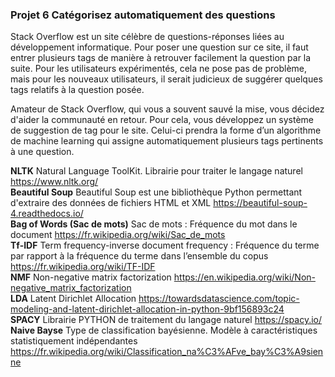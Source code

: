 ### Projet 6 Catégorisez automatiquement des questions

Stack Overflow est un site célèbre de questions-réponses liées au développement informatique. Pour poser une question sur ce site, il faut entrer plusieurs tags de manière à retrouver facilement la question par la suite. Pour les utilisateurs expérimentés, cela ne pose pas de problème, mais pour les nouveaux utilisateurs, il serait judicieux de suggérer quelques tags relatifs à la question posée.

Amateur de Stack Overflow, qui vous a souvent sauvé la mise, vous décidez d'aider la communauté en retour. Pour cela, vous développez un système de suggestion de tag pour le site. Celui-ci prendra la forme d’un algorithme de machine learning qui assigne automatiquement plusieurs tags pertinents à une question.

<B>NLTK</B>	Natural Language ToolKit. Librairie pour traiter le langage naturel	https://www.nltk.org/ <br>
<B>Beautiful Soup</B>	Beautiful Soup est une bibliothèque Python permettant d'extraire des données de fichiers HTML et XML	https://beautiful-soup-4.readthedocs.io/ <br>
<B>Bag of Words (Sac de mots)</B>	Sac de mots : Fréquence du mot dans le document	https://fr.wikipedia.org/wiki/Sac_de_mots <br>
<B>Tf-IDF</B>	Term frequency-inverse document frequency : Fréquence du terme par rapport à la fréquence du terme dans l’ensemble du copus	https://fr.wikipedia.org/wiki/TF-IDF <br>
<B>NMF</B> Non-negative matrix factorization	https://en.wikipedia.org/wiki/Non-negative_matrix_factorization <br>
<B>LDA</B>	Latent Dirichlet Allocation	https://towardsdatascience.com/topic-modeling-and-latent-dirichlet-allocation-in-python-9bf156893c24 <br>
<B>SPACY</B>	Librairie PYTHON de traitement du langage naturel	https://spacy.io/ <br>
<B>Naive Bayse</B> Type de classification bayésienne. Modèle à caractéristiques statistiquement indépendantes 	https://fr.wikipedia.org/wiki/Classification_na%C3%AFve_bay%C3%A9sienne <br>
